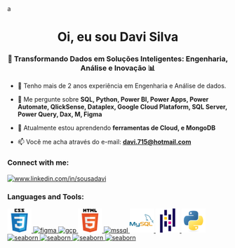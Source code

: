a<h1 align="center">Oi, eu sou Davi Silva</h1>
<h3 align="center">🚀 Transformando Dados em Soluções Inteligentes: Engenharia, Análise e Inovação 📊</h3>

- 📄 Tenho mais de 2 anos experiência em Engenharia e Análise de dados.

- 💬 Me pergunte sobre **SQL, Python, Power BI, Power Apps, Power Automate, QlickSense, Dataplex, Google Cloud Plataform, SQL Server, Power Query, Dax, M, Figma**

- 🌱 Atualmente estou aprendendo **ferramentas de Cloud, e MongoDB**

- 📫 Você me acha através do e-mail: **davi.715@hotmail.com**


<h3 align="left">Connect with me:</h3>
<p align="left">
<a href="https://www.linkedin.com/in/sousadavi/" target="_blank"><img align="center" src="https://raw.githubusercontent.com/rahuldkjain/github-profile-readme-generator/master/src/images/icons/Social/linked-in-alt.svg" alt="www.linkedin.com/in/sousadavi" height="30" width="40" /></a>
</p>

<h3 align="left">Languages and Tools:</h3>
<p align="left"> <a href="https://www.w3schools.com/css/" target="_blank" rel="noreferrer"> <img src="https://raw.githubusercontent.com/devicons/devicon/master/icons/css3/css3-original-wordmark.svg" alt="css3" width="55" height="55"/> </a> <a href="https://www.figma.com/" target="_blank" rel="noreferrer"> <img src="https://www.vectorlogo.zone/logos/figma/figma-icon.svg" alt="figma" width="55" height="55"/> </a> <a href="https://cloud.google.com" target="_blank" rel="noreferrer"> <img src="https://www.vectorlogo.zone/logos/google_cloud/google_cloud-icon.svg" alt="gcp" width="55" height="55"/> </a> <a href="https://www.w3.org/html/" target="_blank" rel="noreferrer"> <img src="https://raw.githubusercontent.com/devicons/devicon/master/icons/html5/html5-original-wordmark.svg" alt="html5" width="55" height="55"/> </a> <a href="https://www.microsoft.com/en-us/sql-server" target="_blank" rel="noreferrer"> <img src="https://www.svgrepo.com/show/303229/microsoft-sql-server-logo.svg" alt="mssql" width="55" height="55"/> </a> <a href="https://www.mysql.com/" target="_blank" rel="noreferrer"> <img src="https://raw.githubusercontent.com/devicons/devicon/master/icons/mysql/mysql-original-wordmark.svg" alt="mysql" width="55" height="55"/> </a> <a href="https://pandas.pydata.org/" target="_blank" rel="noreferrer"> <img src="https://raw.githubusercontent.com/devicons/devicon/2ae2a900d2f041da66e950e4d48052658d850630/icons/pandas/pandas-original.svg" alt="pandas" width="55" height="55"/> </a> <a href="https://www.python.org" target="_blank" rel="noreferrer"> <img src="https://raw.githubusercontent.com/devicons/devicon/master/icons/python/python-original.svg" alt="python" width="55" height="55"/> </a> <a href="https://seaborn.pydata.org/" target="_blank" rel="noreferrer"> <img src="https://seaborn.pydata.org/_images/logo-mark-lightbg.svg" alt="seaborn" width="55" height="55"/> </a>
<a href="https://logohistory.net/power-bi-logo/" target="_blank" rel="noreferrer"> <img src="https://logohistory.net/wp-content/uploads/2023/05/Power-BI-Logo.png" alt="seaborn" width="70" height="55"/> </a>
<a href="https://logohistory.net/power-apps-logo/" target="_blank" rel="noreferrer"> <img src="https://3grow.net/wp-content/uploads/2021/06/powerapps-logo-300x300-1.png" alt="seaborn" width="70" height="55"/> </a>
<a href="https://logohistory.net/power-automate-logo/" target="_blank" rel="noreferrer"> <img src="https://tech.chasou.com/wp-content/uploads/2024/01/pa_icon02-256x245.jpg" alt="seaborn" width="70" height="55"/> </a>
</p>
